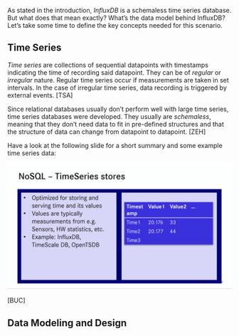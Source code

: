 As stated in the introduction, *InfluxDB* is a schemaless time series database. But what does that mean exactly? What’s the data model behind InfluxDB? Let’s take some time to define the key concepts needed for this scenario.

## Time Series

*Time series* are collections of sequential datapoints with timestamps indicating the time of recording said datapoint. They can be of *regular* or *irregular* nature. Regular time series occur if measurements are taken in set intervals. In the case of irregular time series, data recording is triggered by external events. [TSA]

Since relational databases usually don’t perform well with large time series, time series databases were developed. They usually are *schemaless*, meaning that they don’t need data to fit in pre-defined structures and that the structure of data can change from datapoint to datapoint. [ZEH]

Have a look at the following slide for a short summary and some example time series data:


![Slide about Time Series](./assets/TimeSeriesSlide.png)

[BUC]

## Data Modeling and Design